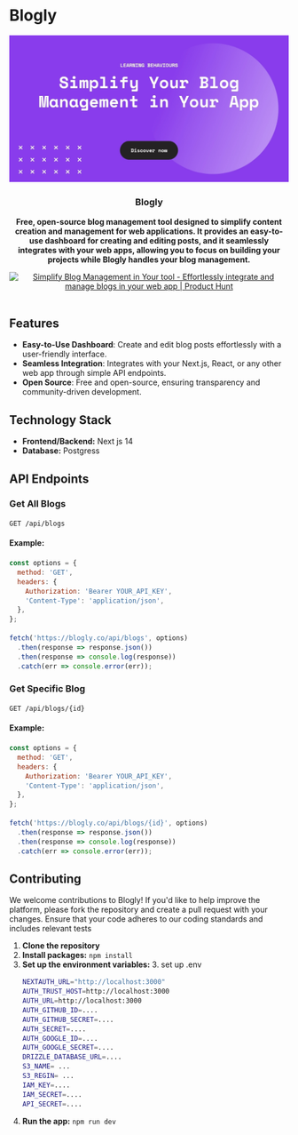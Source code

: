 # Blogly

<div align="center">
  <a href="https://blogly.co">
  <img src="https://github.com/aliamerj/blogly/blob/main/app/opengraph-image.jpg" alt="Blogly">
  </a>
     <h3>Blogly</h3>
  <p><strong>Free, open-source blog management tool designed to simplify content creation and management for web applications. It provides an easy-to-use dashboard for creating and editing posts, and it seamlessly integrates with your web apps, allowing you to focus on building your projects while Blogly handles your blog management.</strong></p>
</div>
<div align="center">
<a href="https://www.producthunt.com/posts/simplify-blog-management-in-your-tool?embed=true&utm_source=badge-featured&utm_medium=badge&utm_souce=badge-simplify&#0045;blog&#0045;management&#0045;in&#0045;your&#0045;tool" target="_blank"><img src="https://api.producthunt.com/widgets/embed-image/v1/featured.svg?post_id=461171&theme=neutral" alt="Simplify&#0032;Blog&#0032;Management&#0032;in&#0032;Your&#0032;tool - Effortlessly&#0032;integrate&#0032;and&#0032;manage&#0032;blogs&#0032;in&#0032;your&#0032;web&#0032;app | Product Hunt" style={{width:'250px', height:"54px"}} width="250" height="54" /></a>
</div>
<br/>


## Features
- **Easy-to-Use Dashboard**: Create and edit blog posts effortlessly with a user-friendly interface.
- **Seamless Integration**: Integrates with your Next.js, React, or any other web app through simple API endpoints.
- **Open Source**: Free and open-source, ensuring transparency and community-driven development.

## Technology Stack

- **Frontend/Backend:** Next js 14
- **Database:** Postgress

## API Endpoints

### Get All Blogs

```http
GET /api/blogs
```
#### Example:
```javascript
const options = {
  method: 'GET',
  headers: {
    Authorization: 'Bearer YOUR_API_KEY',
    'Content-Type': 'application/json',
  },
};

fetch('https://blogly.co/api/blogs', options)
  .then(response => response.json())
  .then(response => console.log(response))
  .catch(err => console.error(err));
```
### Get Specific Blog
```http
GET /api/blogs/{id}
```
#### Example:
```javascript
const options = {
  method: 'GET',
  headers: {
    Authorization: 'Bearer YOUR_API_KEY',
    'Content-Type': 'application/json',
  },
};

fetch('https://blogly.co/api/blogs/{id}', options)
  .then(response => response.json())
  .then(response => console.log(response))
  .catch(err => console.error(err));
```


## Contributing
We welcome contributions to Blogly! If you'd like to help improve the platform, please fork the repository and create a pull request with your changes. Ensure that your code adheres to our coding standards and includes relevant tests

1. **Clone the repository**
2. **Install packages:**  ```npm install```
4. **Set up the environment variables:**
     3. set up .env
   ```bash
   NEXTAUTH_URL="http://localhost:3000"
   AUTH_TRUST_HOST=http://localhost:3000
   AUTH_URL=http://localhost:3000
   AUTH_GITHUB_ID=....
   AUTH_GITHUB_SECRET=....
   AUTH_SECRET=....
   AUTH_GOOGLE_ID=....
   AUTH_GOOGLE_SECRET=....
   DRIZZLE_DATABASE_URL=....
   S3_NAME= ...
   S3_REGIN= ...
   IAM_KEY=....
   IAM_SECRET=....
   API_SECRET=....
   ```
6. **Run the app:**  ``` npm run dev ```
